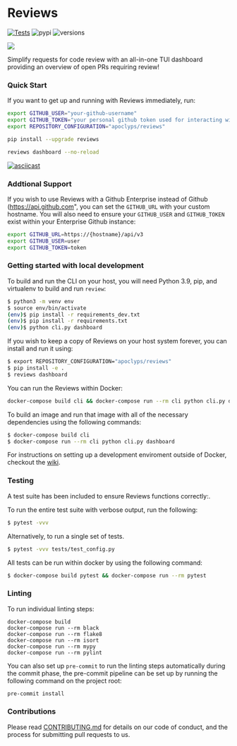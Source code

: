 # Reviews

[![Tests](https://github.com/apoclyps/reviews/actions/workflows/test.yml/badge.svg)](https://github.com/apoclyps/reviews/actions/workflows/test.yml)
![pypi](https://img.shields.io/pypi/v/reviews.svg)
![versions](https://img.shields.io/pypi/pyversions/reviews.svg)

![](https://banners.beyondco.de/Reviews.png?theme=light&packageManager=pip+install&packageName=reviews&pattern=plus&style=style_1&description=Monitor+requests+for+Code+Reviews&md=1&showWatermark=0&fontSize=225px&images=link&widths=250)

Simplify requests for code review with an all-in-one TUI dashboard providing an overview of open PRs requiring review!

### Quick Start

If you want to get up and running with Reviews immediately, run:

```bash
export GITHUB_USER="your-github-username"
export GITHUB_TOKEN="your personal github token used for interacting with the API"
export REPOSITORY_CONFIGURATION="apoclyps/reviews"

pip install --upgrade reviews

reviews dashboard --no-reload
```

[![asciicast](https://asciinema.org/a/LEs7tltVE3guhsLEEFGc5FDiD.svg)](https://asciinema.org/a/LEs7tltVE3guhsLEEFGc5FDiD)

### Addtional Support

If you wish to use Reviews with a Github Enterprise instead of Github (https://api.github.com", you can set the `GITHUB_URL` with your custom hostname. You will also need to ensure your `GITHUB_USER` and `GITHUB_TOKEN` exist within your Enterprise Github instance:

```bash
export GITHUB_URL=https://{hostname}/api/v3
export GITHUB_USER=user
export GITHUB_TOKEN=token
```


### Getting started with local development

To build and run the CLI on your host, you will need Python 3.9, pip, and virtualenv to build and run `review`:

```bash
$ python3 -m venv env
$ source env/bin/activate
(env)$ pip install -r requirements_dev.txt
(env)$ pip install -r requirements.txt
(env)$ python cli.py dashboard
```

If you wish to keep a copy of Reviews on your host system forever, you can install and run it using:

```bash
$ export REPOSITORY_CONFIGURATION="apoclyps/reviews"
$ pip install -e .
$ reviews dashboard
```

You can run the Reviews within Docker:

```bash
docker-compose build cli && docker-compose run --rm cli python cli.py dashboard
```

To build an image and run that image with all of the necessary dependencies using the following commands:

```bash
$ docker-compose build cli
$ docker-compose run --rm cli python cli.py dashboard
```

For instructions on setting up a development enviroment outside of Docker, checkout the [wiki](https://github.com/apoclyps/reviews/wiki/Development-Enviromnent).

### Testing

A test suite has been included to ensure Reviews functions correctly:.

To run the entire test suite with verbose output, run the following:

```bash
$ pytest -vvv
```

Alternatively, to run a single set of tests.

```bash
$ pytest -vvv tests/test_config.py
```

All tests can be run within docker by using the following command:

```bash
$ docker-compose build pytest && docker-compose run --rm pytest
```

### Linting

To run individual linting steps:

```
docker-compose build
docker-compose run --rm black
docker-compose run --rm flake8
docker-compose run --rm isort
docker-compose run --rm mypy
docker-compose run --rm pylint
```

You can also set up ``pre-commit`` to run the linting steps automatically during the commit phase,
the pre-commit pipeline can be set up by running the following command on the project root:
```bash
pre-commit install
```

### Contributions

Please read [CONTRIBUTING.md](CONTRIBUTING.md) for details on our code of conduct, and the process for submitting pull requests to us.
